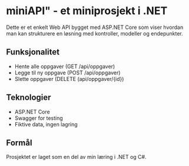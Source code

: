 # miniAPI" - et miniprosjekt i .NET

Dette er et enkelt Web API bygget med ASP.NET Core som viser hvordan man kan strukturere en løsning med kontroller, modeller og endepunkter. 

## Funksjonalitet
- Hente alle oppgaver (GET /api/oppgaver)
- Legge til ny oppgave (POST /api/oppgaver)
- Slette oppgaver (DELETE (api/oppgaver/{id})

## Teknologier
- ASP.NET Core
- Swagger for testing
- Fiktive data, ingen lagring

## Formål
Prosjektet er laget som en del av min læring i .NET og C#.
